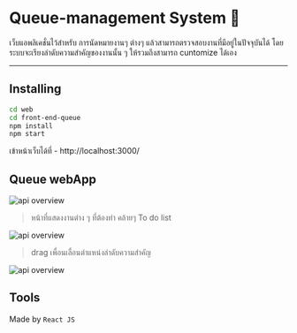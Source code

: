 # Queue-management System :cherries: 

เว็บแอพลิเคชั่นไว้สำหรับ การนัดหมายงานๆ ต่างๆ แล้วสามารถตรวจสอบงานที่มีอยู่ในปัจจุบันได้ โดยระบบจะเรียงลำดับความสำคัญของงานนั้น ๆ ให้รวมถึงสามารถ cuntomize ได้เอง

---

## Installing
 

```bash
cd web
cd front-end-queue
npm install
npm start
```
เข้าหน้าเว็บได้ที่ - http://localhost:3000/


## Queue webApp 

  <image src="readme-src/table.png" alt="api overview"/>

>หน้าที่แสดงงานต่าง ๆ ที่ต้องทำ คล้ายๆ To do list

  <image src="readme-src/table-dnd.png" alt="api overview"/>

>drag เพื่อนเลื่อนตำแหน่งลำดับความสำคัญ

  <image src="readme-src/create.png" alt="api overview"/>
  
  ## Tools
  
Made by  `React JS`

